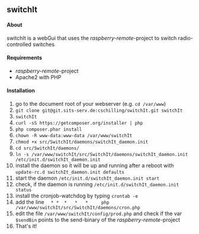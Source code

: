 ## switchIt ##

#### About ####
switchIt is a webGui that uses the *raspberry-remote*-project to switch radio-controlled switches

#### Requirements ####
* *raspberry-remote*-project
* Apache2 with PHP

#### Installation ####
1. go to the document root of your webserver (e.g. `cd /var/www`)
1. `git clone git@git.sits-serv.de:cschilling/switchIt.git switchIt`
1. `switchIt`
1. `curl -sS https://getcomposer.org/installer | php`
1. `php composer.phar install`
1. `chown -R www-data:www-data /var/www/switchIt`
1. `chmod +x src/SwitchIt/daemons/switchIt_daemon.init`
1. `cd src/SwitchIt/daemons/`
1. `ln -s /var/www/switchIt/src/SwitchIt/daemons/switchIt_daemon.init /etc/init.d/switchIt_daemon.init`
1. install the daemon so it will be up and running after a reboot with `update-rc.d switchIt_daemon.init defaults`
1. start the daemon `/etc/init.d/switchIt_daemon.init start`
1. check, if the daemon is running `/etc/init.d/switchIt_daemon.init status`
1. install the cronjob-watchdog by typing `crontab -e`
1. add the line `  * *  *   *   *     php /var/www/switchIt/src/SwitchIt/daemons/cron.php`
1. edit the file `/var/www/switchIt/config/prod.php` and check if the var `$sendBin` points to the send-binary of the *raspberry-remote*-project
1. That's it!
